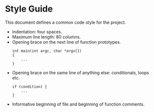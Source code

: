 # Style Guide

This document defines a common code style for the project.

- Indentation: four spaces.
- Maximum line length: 80 columns.
- Opening brace on the next line of function prototypes.
    ```
    int main(int argc, char *argv[])
    {
        ...
    }
    ```
- Opening brace on the same line of anything else: conditionals, loops etc.
    ```
    if (condition) {
        ...
    }
    ```
- Informative beginning of file and beginning of function comments.

